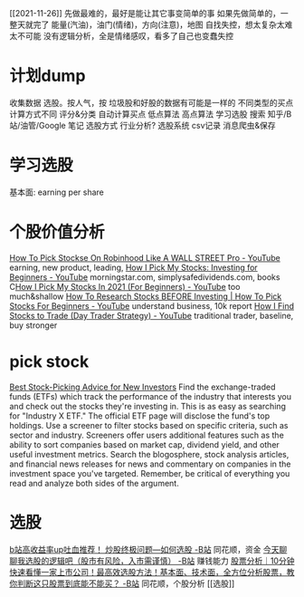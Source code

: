 [[2021-11-26]]
先做最难的，最好是能让其它事变简单的事
如果先做简单的，一整天就完了
能量(汽油)，油门(情绪)，方向(注意)，地图
自找失控，想太复杂太难太不可能
没有逻辑分析，全是情绪感叹，看多了自己也变蠢失控
# 计划dump
收集数据
选股。按人气，按
	垃圾股和好股的数据有可能是一样的
	不同类型的买点计算方式不同
	评分&分类
自动计算买点
	低点算法
	高点算法
学习选股
	搜索 知乎/B站/油管/Google
	笔记 选股方式
	行业分析?
选股系统
	csv记录
	消息爬虫&保存
# 学习选股
基本面: earning per share
# 个股价值分析
[How To Pick Stockse On Robinhood Like A WALL STREET Pro - YouTube](https://www.youtube.com/watch?v=xwmEu35VYFg)
	earning, new product, leading, 
[How I Pick My Stocks: Investing for Beginners - YouTube](https://www.youtube.com/watch?v=2I_GZebHd8Y)
	morningstar.com, simplysafedividends.com, books
C[How I Pick My Stocks In 2021 (For Beginners) - YouTube](https://www.youtube.com/watch?v=xCrXVvVyNa0)
	too much&shallow
[How To Research Stocks BEFORE Investing | How To Pick Stocks For Beginners - YouTube](https://www.youtube.com/watch?v=eUrycMEVZ7Y)
	understand business, 10k report
[How I Find Stocks to Trade (Day Trader Strategy) - YouTube](https://www.youtube.com/watch?v=5QoAs0a_uHQ)
	traditional trader, baseline, buy stronger
# pick stock
[Best Stock-Picking Advice for New Investors](https://www.investopedia.com/articles/basics/11/how-to-pick-a-stock.asp)
	Find the exchange-traded funds (ETFs) which track the performance of the industry that interests you and check out the stocks they're investing in. This is as easy as searching for "Industry X ETF." The official ETF page will disclose the fund's top holdings.
	Use a screener to filter stocks based on specific criteria, such as sector and industry. Screeners offer users additional features such as the ability to sort companies based on market cap, dividend yield, and other useful investment metrics.
	Search the blogosphere, stock analysis articles, and financial news releases for news and commentary on companies in the investment space you've targeted. Remember, be critical of everything you read and analyze both sides of the argument.
# 选股
[b站高收益率up吐血推荐！ 炒股终极问题—如何选股 -B站](https://www.bilibili.com/video/BV1Gy4y1e7RR)
	同花顺，资金
[今天聊聊我选股的逻辑吧（股市有风险，入市需谨慎） -B站](https://www.bilibili.com/video/BV1u44y1k7Fc)
	赚钱能力
[股票分析｜10分钟快速看懂一家上市公司！最高效选股方法！基本面、技术面，全方位分析股票，教你判断这只股票到底能不能买？ -B站](https://www.bilibili.com/video/BV1iK411p7jg)
	同花顺，个股分析
[[选股]]